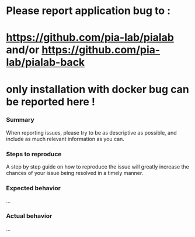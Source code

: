 # Please report application bug to :

# https://github.com/pia-lab/pialab and/or https://github.com/pia-lab/pialab-back

# only installation with docker bug can be reported here !

### Summary

When reporting issues, please try to be as descriptive as possible, and include
as much relevant information as you can.

### Steps to reproduce

A step by step guide on how to reproduce the issue will greatly increase
the chances of your issue being resolved in a timely manner.

### Expected behavior

...


### Actual behavior

...
